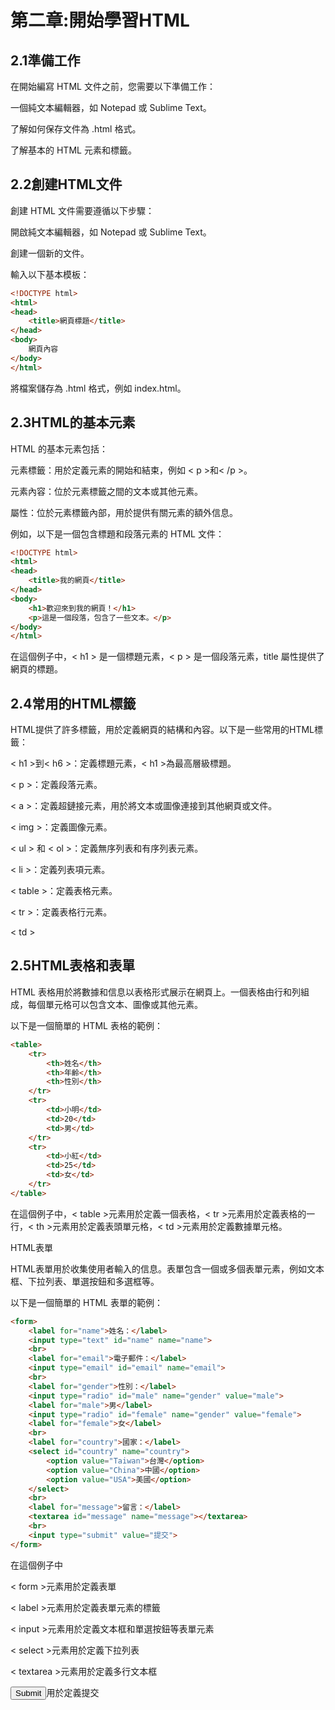 # 第二章:開始學習HTML
## 2.1準備工作
在開始編寫 HTML 文件之前，您需要以下準備工作：

一個純文本編輯器，如 Notepad 或 Sublime Text。

了解如何保存文件為 .html 格式。

了解基本的 HTML 元素和標籤。

## 2.2創建HTML文件

創建 HTML 文件需要遵循以下步驟：

開啟純文本編輯器，如 Notepad 或 Sublime Text。

創建一個新的文件。

輸入以下基本模板：
```html
<!DOCTYPE html>
<html>
<head>
	<title>網頁標題</title>
</head>
<body>
	網頁內容
</body>
</html>
```
將檔案儲存為 .html 格式，例如 index.html。

## 2.3HTML的基本元素
HTML 的基本元素包括：

元素標籤：用於定義元素的開始和結束，例如 < p >和< /p >。

元素內容：位於元素標籤之間的文本或其他元素。

屬性：位於元素標籤內部，用於提供有關元素的額外信息。

例如，以下是一個包含標題和段落元素的 HTML 文件：
```html
<!DOCTYPE html>
<html>
<head>
	<title>我的網頁</title>
</head>
<body>
	<h1>歡迎來到我的網頁！</h1>
	<p>這是一個段落，包含了一些文本。</p>
</body>
</html>
```
在這個例子中，< h1 > 是一個標題元素，< p > 是一個段落元素，title 屬性提供了網頁的標題。

## 2.4常用的HTML標籤
HTML提供了許多標籤，用於定義網頁的結構和內容。以下是一些常用的HTML標籤：

< h1 >到< h6 >：定義標題元素，< h1 >為最高層級標題。
  
< p >：定義段落元素。
  
< a >：定義超鏈接元素，用於將文本或圖像連接到其他網頁或文件。

< img >：定義圖像元素。

< ul > 和 < ol >：定義無序列表和有序列表元素。

< li >：定義列表項元素。

< table >：定義表格元素。

< tr >：定義表格行元素。

< td >


## 2.5HTML表格和表單
HTML 表格用於將數據和信息以表格形式展示在網頁上。一個表格由行和列組成，每個單元格可以包含文本、圖像或其他元素。

以下是一個簡單的 HTML 表格的範例：

```html
<table>
	<tr>
		<th>姓名</th>
		<th>年齡</th>
		<th>性別</th>
	</tr>
	<tr>
		<td>小明</td>
		<td>20</td>
		<td>男</td>
	</tr>
	<tr>
		<td>小紅</td>
		<td>25</td>
		<td>女</td>
	</tr>
</table>
```
在這個例子中，< table >元素用於定義一個表格，< tr >元素用於定義表格的一行，< th >元素用於定義表頭單元格，< td >元素用於定義數據單元格。

HTML表單

HTML表單用於收集使用者輸入的信息。表單包含一個或多個表單元素，例如文本框、下拉列表、單選按鈕和多選框等。

以下是一個簡單的 HTML 表單的範例：

```html
<form>
	<label for="name">姓名：</label>
	<input type="text" id="name" name="name">
	<br>
	<label for="email">電子郵件：</label>
	<input type="email" id="email" name="email">
	<br>
	<label for="gender">性別：</label>
	<input type="radio" id="male" name="gender" value="male">
	<label for="male">男</label>
	<input type="radio" id="female" name="gender" value="female">
	<label for="female">女</label>
	<br>
	<label for="country">國家：</label>
	<select id="country" name="country">
		<option value="Taiwan">台灣</option>
		<option value="China">中國</option>
		<option value="USA">美國</option>
	</select>
	<br>
	<label for="message">留言：</label>
	<textarea id="message" name="message"></textarea>
	<br>
	<input type="submit" value="提交">
</form>
```
在這個例子中

< form >元素用於定義表單

< label >元素用於定義表單元素的標籤

< input >元素用於定義文本框和單選按鈕等表單元素

< select >元素用於定義下拉列表

< textarea >元素用於定義多行文本框

<input type="submit">用於定義提交
  
  
  
